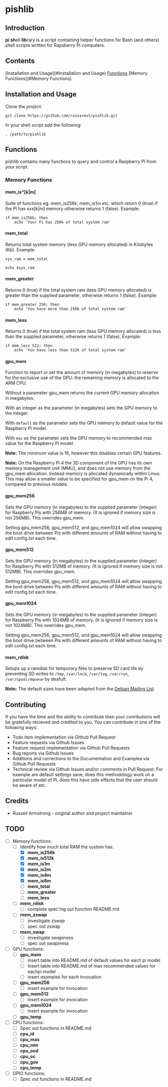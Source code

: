# pishlib

## Introduction
**pi** **sh**ell **lib**rary is a script containing helper functions for Bash (and others) shell scripts written for Rapsberry Pi computers.

## Contents

[Installation and Usage](#Installation and Usage)
[Functions](#Functions)
[Memory Functions](#Memory Functions)


## Installation and Usage
Clone the project:
```shell
git clone https://github.com/russarmst/pishlib.git
```

In your shell script add the following:
```shell
. /path/to/pishlib
```

## Functions
pishlib contains many functions to query and control a Raspberry Pi from your script.

### Memory Functions
#### mem_is*[k|m]
Suite of functions eg. mem_is256k, mem_is1m etc. which return 0 (true) if the Pi has xxx[k|m] memory otherwise returns 1 (false). Example:
```shell
if mem_is256k; then
    echo 'Your Pi has 256k of total system ram'
```

#### mem_total
Returns total system memory (less GPU memory allocated) in Kilobytes (Kb). Example:
```shell
sys_ram = mem_total

echo $sys_ram 
```

#### mem_greater
Returns 0 (true) if the total system ram (less GPU memory allocated) is greater than the supplied parameter, otherwise returns 1 (false). Example:
```shell
if mem_greater 256; then
    echo 'You have more than 256k of total system ram'
```

#### mem_less
Returns 0 (true) if the total system ram (less GPU memory allocated) is less than the supplied parameter, otherwise returns 1 (false). Example:
```shell
if mem_less 512; then
    echo 'You have less than 512k of total system ram'
```

#### gpu_mem
Function to report or set the amount of memory (in megabytes) to reserve for the exclusive use of the GPU: the remaining memory is allocated to the ARM CPU.

Without a parameter gpu_mem returns the current GPU memory allocation in megabytes.

With an integer as the parameter (in megabytes) sets the GPU memory to the integer.

With `default` as the parameter sets the GPU memory to default value for the Raspberry Pi model.

With `max` as the parameter sets the GPU memory to recommended max value for the Raspberry Pi model.

**Note:** The minimum value is 16, however this disables certain GPU features.

**Note:** On the Raspberry Pi 4 the 3D component of the GPU has its own memory management unit (MMU), and does not use memory from the gpu_mem allocation. Instead memory is allocated dynamically within Linux. This may allow a smaller value to be specified for gpu_mem on the Pi 4, compared to previous models.

#### gpu_mem256
Sets the GPU memory (in megabytes) to the supplied parameter (integer) for Raspberry Pis with 256MB of memory. (It is ignored if memory size is not 256MB). This overrides gpu_mem.

Setting gpu_mem256, gpu_mem512, and gpu_mem1024 will allow swapping the boot drive between Pis with different amounts of RAM without having to edit config.txt each time.

#### gpu_mem512
Sets the GPU memory (in megabytes) to the supplied parameter (integer) for Raspberry Pis with 512MB of memory. (It is ignored if memory size is not 512MB). This overrides gpu_mem.

Setting gpu_mem256, gpu_mem512, and gpu_mem1024 will allow swapping the boot drive between Pis with different amounts of RAM without having to edit config.txt each time.

#### gpu_mem1024
Sets the GPU memory (in megabytes) to the supplied parameter (integer) for Raspberry Pis with 1024MB of memory. (It is ignored if memory size is not 1024MB). This overrides gpu_mem.

Setting gpu_mem256, gpu_mem512, and gpu_mem1024 will allow swapping the boot drive between Pis with different amounts of RAM without having to edit config.txt each time.

#### mem_rdisk
Setups up a ramdisk for temporary files to preserve SD card life by preventing SD writes to ```/tmp```, ```/var/lock```, ```/var/log```, ```/var/run```, ```/var/spool/mqueue``` by deafult.

**Note:** The default sizes have been adapted from the [Debian Mailing List](https://lists.debian.org/debian-devel/2011/04/msg00615.html)

## Contributing
If you have the time and the ability to contribute then your conributions will be gratefully recieved and credited to you. You can contribute in one of the following ways:
* Todo item implementation via GIthub Pull Request
* Feature requests via Github Issues
* Feature request implementation via Github Pull Requests
* Bug reports via Github Issues
* Additions and corrections to the Documentation and Examples via Github Pull Requests
* Technical review via Github Issues and/or comments in Pull Request. For example are default settings sane, does this methodology work on a particular model of Pi, does this have side effects that the user should be aware of etc.

## Credits
* Russell Armstrong - original author and project maintainer

## TODO
* [ ] Memory functions:
    - [ ] Identify how much total RAM the system has:
        + [x] **mem_is256k**
        + [x] **mem_is512k**
        + [x] **mem_is1m**
        + [x] **mem_is2m**
        + [x] **mem_is4m**
        + [x] **mem_is8m**
        + [ ] **mem_total**
        + [ ] **mem_greater**
        + [ ] **mem_less**
    - [ ] **mem_rdisk**
        + [ ] complete spec'ing out function README.md
    - [ ] **mem_zswap**
        + [ ] investigate zswap
        + [ ] spec out zswap
    - [ ] **mem_swap**
        + [ ] investigate swapiness
        + [ ] spec out swapiness
* [ ] GPU functions:
    - [ ] **gpu_mem**
        + [ ] insert table into README.md of default values for each pi model
        + [ ] insert table into README.md of max recommended values for eachpi model
        + [ ] insert examples for each invocation
    - [ ] **gpu_mem256**
        + [ ] insert example for invocation
    - [ ] **gpu_mem512**
        + [ ] insert example for invocation
    - [ ] **gpu_mem1024**
        + [ ] insert example for invocation
    - [ ] **gpu_temp**
* [ ] CPU functions:
    - [ ] Spec out functions in README.md
    - [ ] **cpu_id**
    - [ ] **cpu_max**
    - [ ] **cpu_min**
    - [ ] **cpu_ocd**
    - [ ] **cpu_oc**
    - [ ] **cpu_gov**
    - [ ] **cpu_temp**
* [ ] GPIO functions:
    - [ ] Spec out functions in README.md